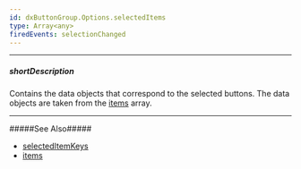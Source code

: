 ```yaml
---
id: dxButtonGroup.Options.selectedItems
type: Array<any>
firedEvents: selectionChanged
---
```

---
##### shortDescription
Contains the data objects that correspond to the selected buttons. The data objects are taken from the [items](/Documentation/ApiReference/UI_Widgets/dxButtonGroup/Configuration/#items) array.

---
#####See Also#####
- [selectedItemKeys](/Documentation/ApiReference/UI_Widgets/dxButtonGroup/Configuration/#selectedItemKeys)
- [items](/Documentation/ApiReference/UI_Widgets/dxButtonGroup/Configuration/#items)